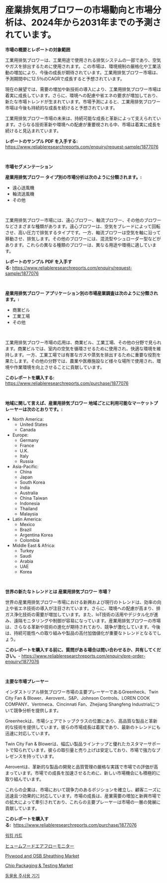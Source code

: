 <p><h1>産業排気用ブロワーの市場動向と市場分析は、2024年から2031年までの予測されています。</h1></p><p><strong>市場の概要とレポートの対象範囲</strong></p>
<p><p>工業用排気ブロワーは、工業用途で使用される排気システムの一部であり、空気やガスを排出するために使用されます。この市場は、環境規制の厳格化や工業活動の増加により、今後の成長が期待されています。工業用排気ブロワー市場は、予測期間中に12.5％のCAGRで成長すると予想されています。</p><p>現在の展望では、需要の増加や新技術の導入により、工業用排気ブロワー市場は着実に成長しています。さらに、環境への配慮や省エネの要求が増加しており、新たな市場トレンドが生まれています。市場予測によると、工業用排気ブロワー市場は今後も持続的な成長を続けると予想されています。</p><p>工業用排気ブロワー市場の未来は、持続可能な成長と革新によって支えられています。さらなる技術革新や環境への配慮が重要視される中、市場は着実に成長を続けると見込まれています。</p></p>
<p><strong>レポートのサンプル PDF を入手する:</strong> <a href="https://www.reliableresearchreports.com/enquiry/request-sample/1877076">https://www.reliableresearchreports.com/enquiry/request-sample/1877076</a></p>
<p>&nbsp;</p>
<p><strong>市場セグメンテーション</strong></p>
<p><strong>産業用排気ブロワー タイプ別の市場分析は次のように分類されます。:</strong></p>
<p><ul><li>遠心送風機</li><li>軸流送風機</li><li>その他</li></ul></p>
<p>&nbsp;</p>
<p><p>工業用排気ブロワー市場には、遠心ブロワー、軸流ブロワー、その他のブロワーなどさまざまな種類があります。遠心ブロワーは、空気をブレードによって回転させ、高い圧力で排気するタイプです。一方、軸流ブロワーは空気を軸に沿って移動させ、排気します。その他のブロワーには、混流型やシュローダー型などがあります。これらの異なる種類のブロワーは、異なる用途や環境に適しています。</p></p>
<p><strong>レポートのサンプル PDF を入手する:</strong>&nbsp;<a href="https://www.reliableresearchreports.com/enquiry/request-sample/1877076">https://www.reliableresearchreports.com/enquiry/request-sample/1877076</a></p>
<p>&nbsp;</p>
<p><strong> 産業用排気ブロワー アプリケーション別の市場産業調査は次のように分類されます。:</strong></p>
<p><ul><li>商業ビル</li><li>工業工場</li><li>その他</li></ul></p>
<p>&nbsp;</p>
<p><p>工業用排気ブロワー市場の応用は、商業ビル、工業工場、その他の分野で見られます。商業ビルでは、室内の空気を循環させるために使用され、快適な環境を維持します。一方、工業工場では有害なガスや蒸気を排出するために重要な役割を果たします。その他の分野では、農業や医療施設など様々な場所で使用され、環境や作業環境を向上させることに貢献しています。</p></p>
<p><strong>このレポートを購入する:</strong>&nbsp; <a href="https://www.reliableresearchreports.com/purchase/1877076">https://www.reliableresearchreports.com/purchase/1877076</a></p>
<p>&nbsp;</p>
<p><strong>地域に関して言えば、産業用排気ブロワー 地域ごとに利用可能なマーケットプレーヤーは次のとおりです。:</strong></p>
<p><ul>
    <li>
        North America:
        <ul>
            <li>United States</li>
            <li>Canada</li>
        </ul>
    </li>
    <li>
        Europe:
        <ul>
            <li>Germany</li>
            <li>France</li>
            <li>U.K.</li>
            <li>Italy</li>
            <li>Russia</li>
        </ul>
    </li>
    <li>
        Asia-Pacific:
        <ul>
            <li>China</li>
            <li>Japan</li>
            <li>South Korea</li>
            <li>India</li>
            <li>Australia</li>
            <li>China Taiwan</li>
            <li>Indonesia</li>
            <li>Thailand</li>
            <li>Malaysia</li>
        </ul>
    </li>
    <li>
        Latin America:
        <ul>
            <li>Mexico</li>
            <li>Brazil</li>
            <li>Argentina Korea</li>
            <li>Colombia</li>
        </ul>
    </li>
    <li>
        Middle East & Africa:
        <ul>
            <li>Turkey</li>
            <li>Saudi</li>
            <li>Arabia</li>
            <li>UAE</li>
            <li>Korea</li>
        </ul>
    </li>
    </ul></p>
<p>&nbsp;</p>
<p><strong>世界の新たなトレンドとは 産業用排気ブロワー 市場？</strong></p>
<p><p>世界の産業用排気ブロワー市場における新興および現行のトレンドは、効率の向上や省エネ技術の導入が注目されています。さらに、環境への配慮が高まり、排ガス浄化技術の需要が増加しています。また、IoT技術の活用やデジタル化が進み、遠隔モニタリングや制御が容易になっています。産業用排気ブロワーの市場は、さらなる革新や技術の進化が期待されており、競争が激化しています。今後は、持続可能性への取り組みや製品の高付加価値化が重要なトレンドとなるでしょう。</p></p>
<p><strong>このレポートを購入する前に、質問がある場合は問い合わせるか、共有してください。</strong>- <a href="https://www.reliableresearchreports.com/enquiry/pre-order-enquiry/1877076">https://www.reliableresearchreports.com/enquiry/pre-order-enquiry/1877076</a></p>
<p>&nbsp;</p>
<p><strong>主要な市場プレーヤー</strong></p>
<p><p>インダストリアル排気ブロワー市場の主要プレーヤーであるGreenheck、Twin City Fan & Blower、Aerovent、S&P、Johnson Controls、LOREN COOK COMPANY、Ventmeca、Cincinnati Fan、Zhejiang Shangfeng Industrialについて競争分析を提供します。</p><p>Greenheckは、市場シェアでトップクラスの位置にあり、高品質な製品と革新的な技術を提供しています。彼らの市場成長は着実であり、最新のトレンドにも迅速に対応しています。</p><p>Twin City Fan & Blowerは、幅広い製品ラインナップと優れたカスタマーサポートで知られています。彼らの取引量と売り上げは安定しており、市場で強力なプレゼンスを持っています。</p><p>Aeroventは、革新的な製品の開発と品質管理の厳格な実践で市場での評価が高まっています。市場での成長を加速させるために、新しい市場機会にも積極的に取り組んでいます。</p><p>これらの企業は、市場において競争力のあるポジションを確立し、顧客ニーズに迅速且つ効果的に対応しています。市場の成長は、産業需要の増加と新興市場での拡大によって牽引されており、これらの主要プレーヤーは市場の一層の発展に貢献しています。</p></p>
<p><strong>このレポートを購入する:</strong>&nbsp;&nbsp;<a href="https://www.reliableresearchreports.com/purchase/1877076">https://www.reliableresearchreports.com/purchase/1877076</a></p>
<p><p><a href="https://github.com/oajzkywllm460/Market-Research-Report-List-1/blob/main/51772312594.md">워킹 카트</a></p><p><a href="https://github.com/cbigkbh02719/Market-Research-Report-List-1/blob/main/47864042963.md">ヒュームフードエアフローモニター</a></p><p><a href="https://issuu.com/reportprime-2/docs/plywood-and-osb-sheathing-market-size-2030.pptx">Plywood and OSB Sheathing Market</a></p><p><a href="https://issuu.com/reportprime-2/docs/chip-packaging-testing-market-size-2030.pptx">Chip Packaging & Testing Market</a></p><p><a href="https://github.com/vsr06p4p49/Market-Research-Report-List-1/blob/main/71645232595.md">동물용 주사용 기기</a></p></p>